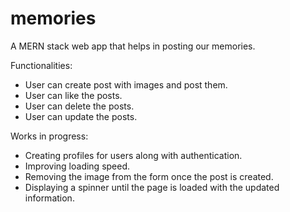 # memories
A MERN stack web app that helps in posting our memories. 

Functionalities:
- User can create post with images and post them.
- User can like the posts.
- User can delete the posts.
- User can update the posts.

Works in progress:
- Creating profiles for users along with authentication.
- Improving loading speed.
- Removing the image from the form once the post is created.
- Displaying a spinner until the page is loaded with the updated information.
